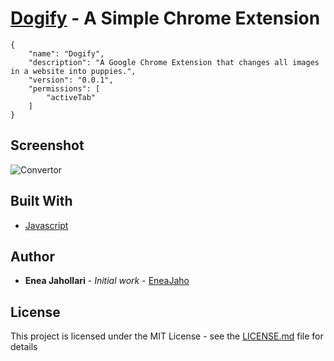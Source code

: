 # [Dogify](https://chrome.google.com/webstore/detail/dogify/mfejomkpnkbgdnhcddkiglmgoomnonie) -  A Simple Chrome Extension 
```
{
    "name": "Dogify",
    "description": "A Google Chrome Extension that changes all images in a website into puppies.",
    "version": "0.0.1",
    "permissions": [
        "activeTab"
    ]
}
```

## Screenshot
![Convertor](https://i.imgur.com/3w9EqQS.png)

## Built With

* [Javascript](https://developer.mozilla.org/en-US/docs/Web/JavaScript)

## Author

* **Enea Jahollari** - *Initial work* - [EneaJaho](https://github.com/eneajaho)

## License
This project is licensed under the MIT License - see the [LICENSE.md](LICENSE.md) file for details


